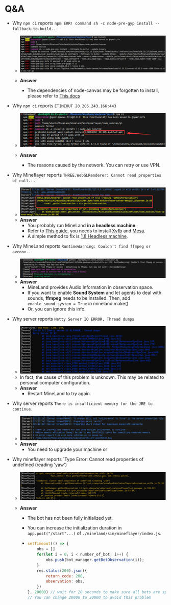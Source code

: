 # Q&A

* Why `npm ci` reports `npm ERR! command sh -c node-pre-gyp install --fallback-to-build...`

  * ![image-20240405151921885](./q&a/image-20240405151921885.png)
  
  * **Answer**
    * The dependencies of node-canvas may be forgotten to install, please refer to [This docs](https://github.com/Automattic/node-canvas?tab=readme-ov-file#compiling)

* Why `npm ci` reports `ETIMEOUT 20.205.243.166:443`

  * ![image-20240405164247444](./q&a/image-20240405164247444.png)
  
  * **Answer**
    * The reasons caused by the network. You can retry or use VPN.

* Why Mineflayer reports `THREE.WebGLRenderer: Cannot read properties of null...`

  * ![image-20240405171116243](./q&a/image-20240405171116243.png)
  * **Answer**
    * You probably run MineLand **in a headless machine**.
    * Refer to [This guide](https://github.com/stackgl/headless-gl?tab=readme-ov-file#how-can-headless-gl-be-used-on-a-headless-linux-machine), you needs to install [Xvfb](https://en.wikipedia.org/wiki/Xvfb) and [Mesa](https://docs.mesa3d.org/).
    * A simple method to fix is [1.8 Headless machine](#18-Headless-machine).

* Why MineLand reports `RuntimeWarning: Couldn't find ffmpeg or avconv...`

  * ![image-20240405152303051](./q&a/image-20240405152303051.png)
  * **Answer**
    * MineLand provides Audio Information in observation space.
    * If you want to enable **Sound System** and let agents to deal with sounds, **ffmpeg** needs to be installed. Then, add `enable_sound_system = True` in mineland.make()
    * Or, you can ignore this info.

* Why server reports `Netty Server IO ERROR, Thread dumps`

  * ![qa1](./q&a/qa1.png)
  * In fact, the cause of this problem is unknown. This may be related to personal computer configuration.
  * **Answer**
    * Restart MineLand to try again.

* Why server reports `There is insufficient memory for the JRE to continue.`

  * ![image-20240405152714646](./q&a/image-20240405152714646.png)
  * **Answer**
    * You need to upgrade your machine or 

* Why mineflayer reports `Type Error: Cannot read properties of undefined (reading 'yaw')

  * ![qa2](./q&a/qa2.png)

  * **Answer**

    * The bot has not been fully initialized yet.

    * You can increase the initialization duration in `app.post("/start"...)` of `./mineland/sim/mineflayer/index.js`.

    * ```javascript
      setTimeout(() => {
          obs = []
          for(let i = 0; i < number_of_bot; i++) {
              obs.push(bot_manager.getBotObservation(i));
          }
          res.status(200).json({
              return_code: 200,
              observation: obs,
          })
      }, 20000) // wait for 20 seconds to make sure all bots are spawned
      // You can change 20000 to 30000 to avoid this problem
      ```